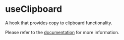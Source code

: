 # useClipboard

A hook that provides copy to clipboard functionality.

Please refer to the [documentation](https://raddix.dev/hooks/use-clipboard) for more information.

